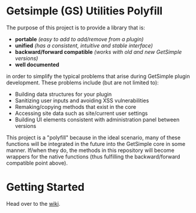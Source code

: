 # Getsimple (GS) Utilities Polyfill
The purpose of this project is to provide a library that is:

* **portable** *(easy to add to add/remove from a plugin)*
* **unified** *(has a consistent, intuitive and stable interface)*
* **backward/forward compatible** *(works with old and new GetSimple versions)*
* **well documented**

in order to simplify the typical problems that arise during GetSimple plugin development. These problems include (but are not limited to):

* Building data structures for your plugin
* Sanitizing user inputs and avoiding XSS vulnerabilities
* Remaking/copying methods that exist in the core
* Accessing site data such as site/current user settings
* Building UI elements consistent with administration panel between versions

This project is a "polyfill" because in the ideal scenario, many of these functions will be integrated in the future into the GetSimple core in some manner. If/when they do, the methods in this repository will become wrappers for the native functions (thus fulfilling the backward/forward compatible point above).

# Getting Started
Head over to the [wiki](https://github.com/lokothodida/gs-utils-polyfill/wiki).
